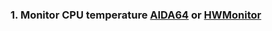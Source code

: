 ### 1. Monitor CPU temperature [AIDA64](https://www.aida64.com/downloads/YWY1MWUxM2E=) or [HWMonitor](https://hwmonitor.en.softonic.com/)
